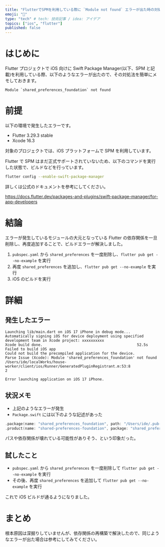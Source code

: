 ```yaml
---
title: "FlutterでSPMを利用している際に `Module not found` エラーが出た時の対処法メモ"
emoji: "🕌"
type: "tech" # tech: 技術記事 / idea: アイデア
topics: ["ios", "flutter"]
published: false
---
```


# はじめに

Flutter プロジェクトで iOS 向けに Swift Package Manager(以下、SPM と記載)を利用している際、以下のようなエラーが出たので、その対処法を簡単にメモしておきます。

```log
Module `shared_preferences_foundation` not found
```

# 前提

以下の環境で発生したエラーです。

- Flutter 3.29.3 stable
- Xcode 16.3

対象のプロジェクトでは、iOS プラットフォームで SPM を利用しています。

Flutter で SPM はまだ正式サポートされていないため、以下のコマンドを実行した状態で、ビルドなどを行っています。

```bash
flutter config --enable-swift-package-manager
```

詳しくは公式のドキュメントを参考にしてください。

https://docs.flutter.dev/packages-and-plugins/swift-package-manager/for-app-developers

# 結論

エラーが発生しているモジュールの大元となっている Flutter の依存関係を一旦削除し、再度追加することで、ビルドエラーが解決しました。

1. `pubspec.yaml` から `shared_preferences` を一度削除し、`flutter pub get --no-example` を実行
2. 再度 `shared_preferences` を追加し、`flutter pub get --no-example` を実行
3. iOS のビルドを実行

# 詳細

## 発生したエラー

```log
Launching lib/main.dart on iOS 17 iPhone in debug mode...
Automatically signing iOS for device deployment using specified development team in Xcode project: xxxxxxxxxx
Xcode build done.                                           52.5s
Failed to build iOS app
Could not build the precompiled application for the device.
Parse Issue (Xcode): Module 'shared_preferences_foundation' not found
/Users/ide/localWorks/house-worker/client/ios/Runner/GeneratedPluginRegistrant.m:53:8
2

Error launching application on iOS 17 iPhone.
```

## 状況メモ

- 上記のようなエラーが発生
- `Package.swift` には以下のような記述があった

```swift
.package(name: "shared_preferences_foundation", path: "/Users/ide/.pub-cache/hosted/pub.dev/shared_preferences_foundation-2.5.4/darwin/shared_preferences_foundation"),
.product(name: "shared-preferences-foundation", package: "shared_preferences_foundation"),
```

パスや依存関係が壊れている可能性がありそう、という印象だった。

## 試したこと

- `pubspec.yaml` から `shared_preferences` を一度削除して `flutter pub get --no-example` を実行
- その後、再度 `shared_preferences` を追加して `flutter pub get --no-example` を実行

これで iOS ビルドが通るようになりました。

# まとめ

根本原因は深掘りしていませんが、依存関係の再構築で解決したので、同じようなエラーが出た場合は参考にしてみてください。
